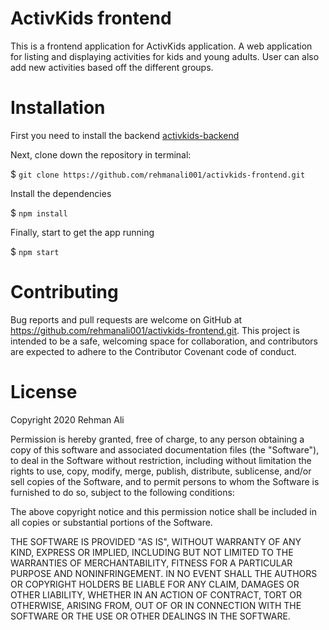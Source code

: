 # ActivKids frontend

This is a frontend application for ActivKids application. A web application for listing and displaying activities for kids and young adults. User can also add new activities based off the different groups. 

# Installation

First you need to install the backend [activkids-backend](https://github.com/rehmanali001/activkids-backend)

Next, clone down the repository in terminal:

$ `git clone https://github.com/rehmanali001/activkids-frontend.git`

Install the dependencies

$ `npm install`


Finally, start to get the app running 

$ `npm start` 

# Contributing

Bug reports and pull requests are welcome on GitHub at https://github.com/rehmanali001/activkids-frontend.git. This project is intended to be a safe, welcoming space for collaboration, and contributors are expected to adhere to the Contributor Covenant code of conduct.

# License

Copyright 2020 Rehman Ali

Permission is hereby granted, free of charge, to any person obtaining a copy of this software and associated documentation files (the "Software"), to deal in the Software without restriction, including without limitation the rights to use, copy, modify, merge, publish, distribute, sublicense, and/or sell copies of the Software, and to permit persons to whom the Software is furnished to do so, subject to the following conditions:

The above copyright notice and this permission notice shall be included in all copies or substantial portions of the Software.

THE SOFTWARE IS PROVIDED "AS IS", WITHOUT WARRANTY OF ANY KIND, EXPRESS OR IMPLIED, INCLUDING BUT NOT LIMITED TO THE WARRANTIES OF MERCHANTABILITY, FITNESS FOR A PARTICULAR PURPOSE AND NONINFRINGEMENT. IN NO EVENT SHALL THE AUTHORS OR COPYRIGHT HOLDERS BE LIABLE FOR ANY CLAIM, DAMAGES OR OTHER LIABILITY, WHETHER IN AN ACTION OF CONTRACT, TORT OR OTHERWISE, ARISING FROM, OUT OF OR IN CONNECTION WITH THE SOFTWARE OR THE USE OR OTHER DEALINGS IN THE SOFTWARE.